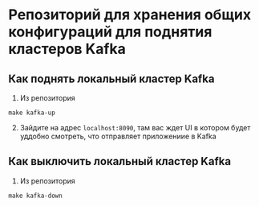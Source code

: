 # Репозиторий для хранения общих конфигураций для поднятия кластеров Kafka

## Как поднять локальный кластер Kafka

1. Из репозитория 
```console
make kafka-up
```

2. Зайдите на адрес ``localhost:8090``,
там вас ждет UI в котором будет уддобно смотреть,
что отправляет приложениие в Kafka

## Как выключить локальный кластер Kafka
1. Из репозитория 
```console
make kafka-down
```
